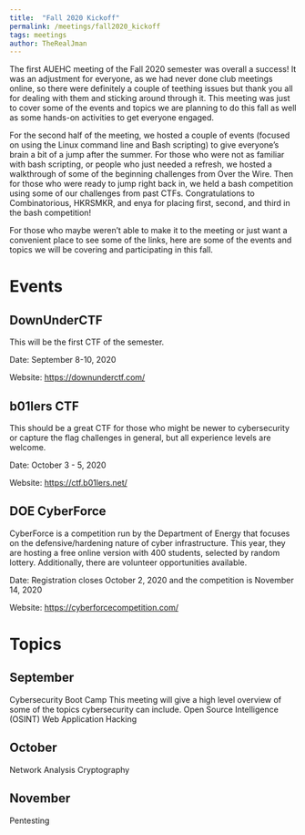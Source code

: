 ```yaml
---
title:  "Fall 2020 Kickoff"
permalink: /meetings/fall2020_kickoff
tags: meetings
author: TheRealJman
---
```


The first AUEHC meeting of the Fall 2020 semester was overall a success! It was an adjustment for everyone, as we had never done club meetings online, so there were definitely a couple of teething issues but thank you all for dealing with them and sticking around through it. This meeting was just to cover some of the events and topics we are planning to do this fall as well as some hands-on activities to get everyone engaged.

For the second half of the meeting, we hosted a couple of events (focused on using the Linux command line and Bash scripting) to give everyone’s brain a bit of a jump after the summer. For those who were not as familiar with bash scripting, or people who just needed a refresh, we hosted a walkthrough of some of the beginning challenges from Over the Wire. Then for those who were ready to jump right back in, we held a bash competition using some of our challenges from past CTFs. Congratulations to Combinatorious, HKRSMKR, and enya for placing first, second, and third in the bash competition!

For those who maybe weren’t able to make it to the meeting or just want a convenient place to see some of the links, here are some of the events and topics we will be covering and participating in this fall.

# Events

## DownUnderCTF

This will be the first CTF of the semester.

Date: September 8-10, 2020

Website: https://downunderctf.com/

## b01lers CTF

This should be a great CTF for those who might be newer to cybersecurity or capture the flag challenges in general, but all experience levels are welcome.

Date: October 3 - 5, 2020

Website: https://ctf.b01lers.net/

## DOE CyberForce

CyberForce is a competition run by the Department of Energy that focuses on the defensive/hardening nature of cyber infrastructure. This year, they are hosting a free online version with 400 students, selected by random lottery. Additionally, there are volunteer opportunities available.

Date: Registration closes October 2, 2020 and the competition is November 14, 2020

Website: https://cyberforcecompetition.com/

# Topics

## September
Cybersecurity Boot Camp
This meeting will give a high level overview of some of the topics cybersecurity can include.
Open Source Intelligence (OSINT)
Web Application Hacking

## October

Network Analysis
Cryptography

## November

Pentesting


